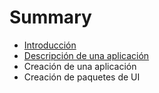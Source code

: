 # Summary

* [Introducción](README.md)
* [Descripción de una aplicación](chapter1.md)
* Creación de una aplicación
* Creación de paquetes de UI

